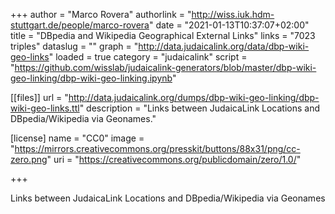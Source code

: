 +++
author = "Marco Rovera"
authorlink = "http://wiss.iuk.hdm-stuttgart.de/people/marco-rovera"
date = "2021-01-13T10:37:07+02:00"
title = "DBpedia and Wikipedia Geographical External Links"
links = "7023 triples" 
dataslug = ""
graph = "http://data.judaicalink.org/data/dbp-wiki-geo-links"
loaded = true
category = "judaicalink"
script = "https://github.com/wisslab/judaicalink-generators/blob/master/dbp-wiki-geo-linking/dbp-wiki-geo-linking.ipynb" 

[[files]]
	url = "http://data.judaicalink.org/dumps/dbp-wiki-geo-linking/dbp-wiki-geo-links.ttl"
	description = "Links between JudaicaLink Locations and DBpedia/Wikipedia via Geonames."


[license]
name = "CC0"
image = "https://mirrors.creativecommons.org/presskit/buttons/88x31/png/cc-zero.png"
uri = "https://creativecommons.org/publicdomain/zero/1.0/"
	
	
+++

Links between JudaicaLink Locations and DBpedia/Wikipedia via Geonames
<!--more-->